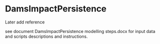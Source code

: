 # DamsImpactPersistence

Later add reference

see document DamsImpactPersistence modelling steps.docx for input data and scripts descriptions and instructions.

